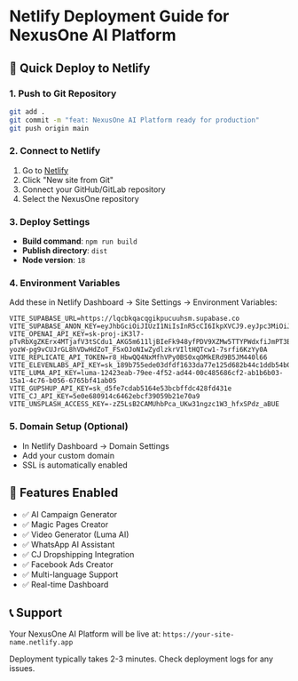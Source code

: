 # Netlify Deployment Guide for NexusOne AI Platform

## 🚀 Quick Deploy to Netlify

### 1. Push to Git Repository
```bash
git add .
git commit -m "feat: NexusOne AI Platform ready for production"
git push origin main
```

### 2. Connect to Netlify
1. Go to [Netlify](https://app.netlify.com/)
2. Click "New site from Git"
3. Connect your GitHub/GitLab repository
4. Select the NexusOne repository

### 3. Deploy Settings
- **Build command**: `npm run build`
- **Publish directory**: `dist`
- **Node version**: `18`

### 4. Environment Variables
Add these in Netlify Dashboard → Site Settings → Environment Variables:

```env
VITE_SUPABASE_URL=https://lqcbkqacqgikpucuuhsm.supabase.co
VITE_SUPABASE_ANON_KEY=eyJhbGciOiJIUzI1NiIsInR5cCI6IkpXVCJ9.eyJpc3MiOiJzdXBhYmFzZSIsInJlZiI6ImxxY2JrcWFjcWdpa3B1Y3V1aHNtIiwicm9sZSI6ImFub24iLCJpYXQiOjE3MzQ4MDQ2MjcsImV4cCI6MjA1MDM4MDYyN30.qrcqjovFtqPYOqTlNJIGSqGULJO8POzFGMhHmJxgfTM
VITE_OPENAI_API_KEY=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
VITE_REPLICATE_API_TOKEN=r8_HbwQQ4NxMfhVPy0BS0xqOMkERd9B5JM440l66
VITE_ELEVENLABS_API_KEY=sk_189b755ede03dfdf1633da77e125d682b44c1ddb54b08a07
VITE_LUMA_API_KEY=luma-12423eab-79ee-4f52-ad44-00c485686cf2-ab1b6b03-15a1-4c76-b056-6765bf41ab05
VITE_GUPSHUP_API_KEY=sk_d5fe7cdab5164e53bcbffdc428fd431e
VITE_CJ_API_KEY=5e0e680914c6462ebcf39059b21e70a9
VITE_UNSPLASH_ACCESS_KEY=-zZ5LsB2CAMUhbPca_UKw31ngzc1W3_hfxSPdz_aBUE
```

### 5. Domain Setup (Optional)
- In Netlify Dashboard → Domain Settings
- Add your custom domain
- SSL is automatically enabled

## 🔧 Features Enabled
- ✅ AI Campaign Generator
- ✅ Magic Pages Creator  
- ✅ Video Generator (Luma AI)
- ✅ WhatsApp AI Assistant
- ✅ CJ Dropshipping Integration
- ✅ Facebook Ads Creator
- ✅ Multi-language Support
- ✅ Real-time Dashboard

## 📞 Support
Your NexusOne AI Platform will be live at: `https://your-site-name.netlify.app`

Deployment typically takes 2-3 minutes. Check deployment logs for any issues.
